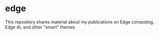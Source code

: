 # edge
This repository shares material about my publications on Edge computing, Edge AI, and other "smart" themes
